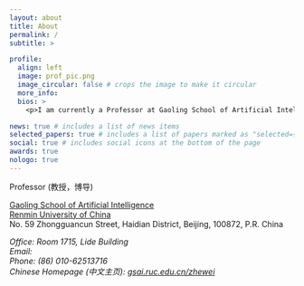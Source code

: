 ```yaml
---
layout: about
title: About
permalink: /
subtitle: >

profile:
  align: left
  image: prof_pic.png
  image_circular: false # crops the image to make it circular
  more_info: 
  bios: >
    <p>I am currently a Professor at Gaoling School of Artificial Intelligence, Renmin University of China.  I worked as a Professor (Jul 2019 - Jul 2020), and as an Associated Professor (Sep 2014 - Jun 2019) at School of Information, Renmin University of China. I was a Postdoc researcher at <a title="http://www.madalgo.au.dk/" href="http://www.madalgo.au.dk/">MADALGO (Center for Massive Data Algorithmics)</a>, <a title="http://www.au.dk/en/" href="http://www.au.dk/en/">Aarhus University</a>, from September 2012 to August 2014, working with <a title="http://www.madalgo.au.dk/~large/" href="http://www.madalgo.au.dk/%7Elarge/">Prof. Lars Arge</a>. I was a Postdoc researcher at the <a class="class1" title="http://www.cse.ust.hk/" href="http://www.cse.ust.hk/">Department of Computer Science and <span>Engineering</span></a>, <a class="class2" title="http://www.ust.hk/" href="http://www.ust.hk/">HKUST</a>, from March to August 2012. I obtained my PhD at <a title="http://www.cse.ust.hk/" href="http://www.cse.ust.hk/">Department of Computer Science and Engineering</a>, <a title="http://www.ust.hk/" href="http://www.ust.hk/">HKUST</a> in March 2012. My supervisor is <a title="http://www.cse.ust.hk/~yike/" href="http://www.cse.ust.hk/~yike/">Prof. Ke Yi</a>. Before that, I received my B.Sc. Degree in the <a title="http://www.math.pku.edu.cn:8000/en/" href="http://www.math.pku.edu.cn:8000/en/">School of Mathematical Sciences</a> at <a title="http://www.pku.edu.cn/" href="http://www.pku.edu.cn/">Peking University</a> in June 2008.</p>

news: true # includes a list of news items
selected_papers: true # includes a list of papers marked as "selected={true}"
social: true # includes social icons at the bottom of the page
awards: true
nologo: true
---
```


<p>Professor (教授，博导)</p>
<p>
<a href="http://ai.ruc.edu.cn/english/index.htm">Gaoling School of Artificial Intelligence</a>
<br>
<a href="https://en.ruc.edu.cn">Renmin University of China</a>
<br>
No. 59 Zhongguancun Street, Haidian District, Beijing, 100872, P.R. China 
</p>

<address>
Office: Room 1715, Lide Building <br>
Email: <span class="e-mail" data-user="iewehz" data-website="nc.ude.cur"></span><br>
Phone: (86) 010-62513716<br>
Chinese Homepage (中文主页): <a href="https://gsai.ruc.edu.cn/zhewei">gsai.ruc.edu.cn/zhewei</a><br>
</address>
